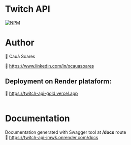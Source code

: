 # **Twitch API**

[![NPM](https://img.shields.io/npm/l/react)](https://github.com/neliocursos/exemplo-readme/blob/main/LICENSE)

# Author

👤 Cauã Soares

💼 https://www.linkedin.com/in/ocauasoares

## Deployment on Render plataform:

🚀 https://twitch-api-gold.vercel.app <br><br>

# Documentation

Documentation generated with Swagger tool at **/docs** route<br>
📝 https://twitch-api-jmwk.onrender.com/docs
